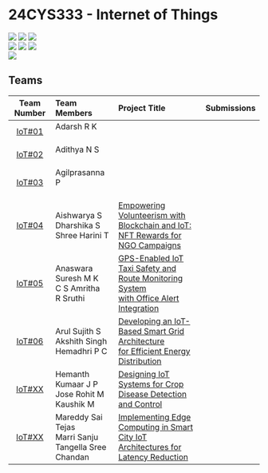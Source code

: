 # 24CYS333 - Internet of Things
![](https://img.shields.io/badge/Batch-22CYS-lightgreen) ![](https://img.shields.io/badge/UG-blue) ![](https://img.shields.io/badge/Subject-IoT-blue)
<br/>
![](https://img.shields.io/badge/Lecture-2-orange) ![](https://img.shields.io/badge/Practical-3-orange) ![](https://img.shields.io/badge/Credits-3-orange) <br/>
![](https://img.shields.io/badge/Regular_Students-72-gold) <br/>

## Teams

|        Team Number      | Team Members | Project Title | Submissions |
|:-----------------------:|:-------------|:-------------|:----------:|
|  [IoT#01](IoT01.md)     | Adarsh R K <br/>  <br/>  | | |
|  [IoT#02](IoT02.md)     | Adithya N S <br/> <br/> |  | |
|  [IoT#03](IoT03.md)     | Agilprasanna P <br/> <br/> |  | |
|  [IoT#04](IoT04.md)     | Aishwarya S <br/> Dharshika S <br/> Shree Harini T | [Empowering Volunteerism with Blockchain and IoT:<br/> NFT Rewards for NGO Campaigns](IoT04.md)  | |
|  [IoT#05](IoT05.md)     | Anaswara Suresh M K <br/> C S Amritha <br/> R Sruthi | [GPS-Enabled IoT Taxi Safety and Route Monitoring System <br/> with Office Alert Integration](IoT05.md)    |      |
|  [IoT#06](IoT06.md)     | Arul Sujith S <br/> Akshith Singh <br/> Hemadhri P C | [Developing an IoT-Based Smart Grid Architecture <br/> for Efficient Energy Distribution](IoT06.md) | |
|  [IoT#XX](IoTXX.md)     | Hemanth Kumaar J P <br/> Jose Rohit M <br/> Kaushik M | [Designing IoT Systems for Crop Disease Detection and Control](IoTXX.md)  | | 
|  [IoT#XX](IoTXX.md)     | Mareddy Sai Tejas <br/> Marri Sanju <br/> Tangella Sree Chandan | [Implementing Edge Computing in Smart City IoT <br/> Architectures for Latency Reduction](IoTXX.md)  | 

